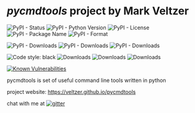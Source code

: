 
# *pycmdtools* project by Mark Veltzer

![PyPI - Status](https://img.shields.io/pypi/status/pycmdtools)
![PyPI - Python Version](https://img.shields.io/pypi/pyversions/pycmdtools)
![PyPI - License](https://img.shields.io/pypi/l/pycmdtools)
![PyPI - Package Name](https://img.shields.io/pypi/v/pycmdtools)
![PyPI - Format](https://img.shields.io/pypi/format/pycmdtools)

![PyPI - Downloads](https://img.shields.io/pypi/dd/pycmdtools)
![PyPI - Downloads](https://img.shields.io/pypi/dw/pycmdtools)
![PyPI - Downloads](https://img.shields.io/pypi/dm/pycmdtools)

![Code style: black](https://img.shields.io/badge/code%20style-black-000000.svg)
![Downloads](https://pepy.tech/badge/pycmdtools)
![Downloads](https://pepy.tech/badge/pycmdtools/month)
![Downloads](https://pepy.tech/badge/pycmdtools/week)

[![Known Vulnerabilities](https://snyk.io/test/github/veltzer/pycmdtools/badge.svg?targetFile=requirements.txt)](https://snyk.io/test/github/veltzer/pycmdtools?targetFile=requirements.txt)



pycmdtools is set of useful command line tools written in python

project website: <https://veltzer.github.io/pycmdtools>

chat with me at [![gitter](https://badges.gitter.im/Join%20Chat.svg)](https://gitter.im/veltzer/mark.veltzer)


